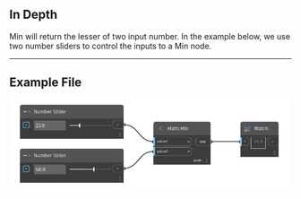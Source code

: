 ## In Depth
Min will return the lesser of two input number. In the example below, we use two number sliders to control the inputs to a Min node.
___
## Example File

![Min (value1, value2)](./DSCore.Math.Min(value1,%20value2)_img.jpg)

